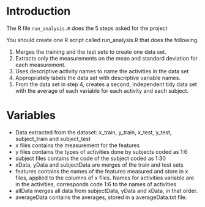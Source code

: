 # Introduction

The R file `run_analysis.R` does the 5 steps asked for the project

You should create one R script called run_analysis.R that does the following. 
1. Merges the training and the test sets to create one data set.
2. Extracts only the measurements on the mean and standard deviation for each measurement. 
3. Uses descriptive activity names to name the activities in the data set
4. Appropriately labels the data set with descriptive variable names. 
5. From the data set in step 4, creates a second, independent tidy data set with the average of each variable for each activity and each subject.



# Variables

* Data extracted from the dataset: x_train, y_train, x_test, y_test, subject_train and subject_test
* x files contains the measurement for the features
* y files contains the types of activities done by subjects coded as 1:6
* subject files contains the code of the subject coded as 1:30
* xData, yData and subjectData are merges of the train and test sets
* features contains the names of the features measured and store in x files, applied to the columns of x files. Names for activities variable are in the activities, corresponds code 1:6 to the names of activities
* allData merges all data from  subjectData, yData and xData, in that order.
* averageData contains the averages, stored in a averageData.txt file.
